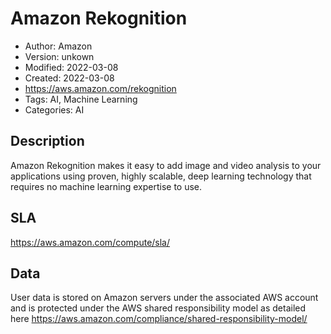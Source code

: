 # Amazon Rekognition

* Author: Amazon
* Version: unkown
* Modified: 2022-03-08
* Created: 2022-03-08
* <https://aws.amazon.com/rekognition>
* Tags: AI, Machine Learning
* Categories: AI

## Description

Amazon Rekognition makes it easy to add image and video analysis to your applications using proven, highly scalable, deep learning technology that requires no machine learning expertise to use.

## SLA

https://aws.amazon.com/compute/sla/

## Data

User data is stored on Amazon servers under the associated AWS account and is protected under the AWS shared responsibility model as detailed here https://aws.amazon.com/compliance/shared-responsibility-model/
